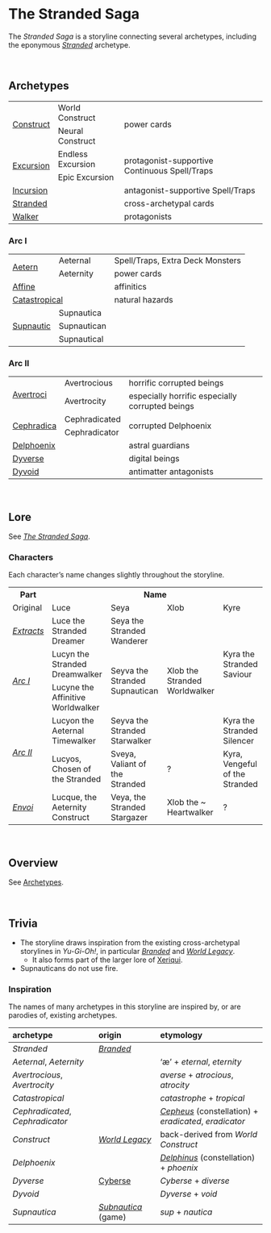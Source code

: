 # The Stranded Saga

The *Stranded Saga* is a storyline connecting several archetypes, including the eponymous [*Stranded*](../../archetypes/Stranded.md) archetype.


<br>


## Archetypes

<table>
  <tr>
    <td rowspan="2"> <a href="archetypes.md#Construct">Construct</a> </td>
    <td> World Construct </td>
    <td rowspan="2"> power cards </td>
  </tr>
  <tr>
    <td> Neural Construct </td>
  </tr>
  <tr>
    <td rowspan="2"> <a href="archetypes.md#Excursion">Excursion</a> </td>
    <td> Endless Excursion </td>
    <td rowspan="2"> protagonist-supportive Continuous Spell/Traps </td>
  </tr>
  <tr>
    <td> Epic Excursion </td>
  </tr>
  <tr>
    <td colspan="2"> <a href="archetypes.md#Incursion">Incursion</a> </td>
    <td> antagonist-supportive Spell/Traps </td>
  </tr>
  <tr>
    <td colspan="2"> <a href="../../archetypes/Stranded.md">Stranded</a> </td>
    <td> cross-archetypal cards </td>
  </tr>
  <tr>
    <td colspan="2"> <a href="../../archetypes/Walker">Walker</a> </td>
    <td> protagonists </td>
  </tr>
</table>

### Arc I

<table>
  <tr>
    <td rowspan="2"> <a href="archetypes.md#Aetern">Aetern</a> </td>
    <td> Aeternal </td>
    <td> Spell/Traps, Extra Deck Monsters </td>
  </tr>
  <tr>
    <td> Aeternity </td>
    <td> power cards </td>
  </tr>
  <tr>
    <td colspan="2"> <a href="archetypes.md#Affine">Affine</a> </td>
    <td> affinitics </td>
  </tr>
  <tr>
    <td colspan="2"> <a href="archetypes.md#Catastropical">Catastropical</a> </td>
    <td> natural hazards </td>
  </tr>
  <tr>
    <td rowspan="3"> <a href="../../archetypes/Supnautic.md">Supnautic</a> </td>
    <td> Supnautica </td>
    <td>  </td>
  </tr>
  <tr>
    <td> Supnautican </td>
    <td>  </td>
  </tr>
  <tr>
    <td> Supnautical </td>
    <td>  </td>
  </tr>
</table>

### Arc II

<table>
  <tr>
    <td rowspan="2"> <a href="archetypes.md#Avertrocious-/-Avertrocity">Avertroci</a> </td>
    <td> Avertrocious </td>
    <td> horrific corrupted beings </td>
  </tr>
  <tr>
    <td> Avertrocity </td>
    <td> especially horrific especially corrupted beings </td>
  </tr>
  <tr>
    <td rowspan="2"> <a href="archetypes.md#Cephradicated">Cephradica</a> </td>
    <td> Cephradicated </td>
    <td rowspan="2"> corrupted Delphoenix </td>
  </tr>
  <tr>
    <td> Cephradicator </td>
  </tr>
  <tr>
    <td colspan="2"> <a href="../../archetypes/Delphoenix.md">Delphoenix</a> </td>
    <td> astral guardians </td>
  </tr>
  <tr>
    <td colspan="2"> <a href="archetypes#Dyverse">Dyverse</a> </td>
    <td> digital beings </td>
  </tr>
  <tr>
    <td colspan="2"> <a href="archetypes#Dyvoid">Dyvoid</a> </td>
    <td> antimatter antagonists </td>
  </tr>
</table>


<br>


## Lore

See [*The Stranded Saga*](The%20Stranded%20Saga.md).

### Characters
Each character’s name changes slightly throughout the storyline.

<table>
  <tr>
    <th> Part </th>
    <th colspan="4"> Name </th>
  </tr>
  <tr>
    <td> Original </td>
    <td> Luce </td>
    <td> Seya </td>
    <td> Xlob </td>
    <td> Kyre </td>
  </tr>
  <tr>
    <td> <a href="The Stranded Saga.md#EXTRACTS"><em>Extracts</em></a> </td>
    <td> Luce the Stranded Dreamer </td>
    <td> Seya the Stranded Wanderer </td>
    <td rowspan="5"> Xlob the Stranded Worldwalker </td>
    <td rowspan="4"> Kyra the Stranded Saviour </td>
  </tr>
  <tr>
    <td rowspan="3"> <a href="The Stranded Saga.md#ARC-I"><em>Arc I</em></a> </td>
    <td> Lucyn the Stranded Dreamwalker </td>
    <td rowspan="3"> Seyva the Stranded Supnautican </td>
  </tr>
  <tr>
    <td> Lucyne the Affinitive Worldwalker </td>
  </tr>
  <tr>
    <td rowspan="2"> Lucyon the Aeternal Timewalker </td>
  </tr>
  <tr>
    <td rowspan="2"> <a href="The Stranded Saga.md#ARC-II"><em>Arc II</em></a> </td>
    <td> Seyva the Stranded Starwalker </td>
    <td> Kyra the Stranded Silencer </td>
  </tr>
  <tr>
    <td> Lucyos, Chosen of the Stranded </td>
    <td> Sveya, Valiant of the Stranded </td>
    <td> ? </td>
    <td> Kyra, Vengeful of the Stranded </td>
  </tr>
  <tr>
    <td> <a href="The Stranded Saga.md#ENVOI"><em>Envoi</em></a> </td>
    <td> Lucque, the Aeternity Construct </td>
    <td> Veya, the Stranded Stargazer </td>
    <td> Xlob the ~ Heartwalker </td>
    <td> ? </td>
  </tr>
</table>


<br>


## Overview

See [Archetypes](archetypes.md).


<br>


## Trivia

- The storyline draws inspiration from the existing cross-archetypal storylines in *Yu-Gi-Oh!*, in particular [*Branded*](https://yugipedia.com/wiki/Branded) and [*World Legacy*](https://yugipedia.com/wiki/World_Legacy).
  - It also forms part of the larger lore of [Xeriqui](../../../xeriqui).
- Supnauticans do not use fire.

### Inspiration
The names of many archetypes in this storyline are inspired by, or are parodies of, existing archetypes.

| archetype | origin | etymology |
| :-------- | :----- | :-------- |
| *Stranded* | [*Branded*](https://yugipedia.com/wiki/Branded) | |
| *Aeternal*, *Aeternity* | | ‘æ’ + *eternal*, *eternity* |
| *Avertrocious*, *Avertrocity* | | *averse* + *atrocious*, *atrocity* |
| *Catastropical* | | *catastrophe* + *tropical* |
| *Cephradicated*, *Cephradicator* | | [*Cepheus*](https://wikipedia.org/wiki/Cepheus_(constellation)) (constellation) + *eradicated*, *eradicator* |
| *Construct* | [*World Legacy*](https://yugipedia.com/wiki/World_Legacy) | back-derived from *World Construct* |
| *Delphoenix* | | [*Delphinus*](https://wikipedia.org/wiki/Delphinus) (constellation) + *phoenix* |
| *Dyverse* | [Cyberse](https://yugipedia.com/wiki/Cyberse) | *Cyberse* + *diverse* |
| *Dyvoid* | | *Dyverse* + *void* |
| *Supnautica* | [*Subnautica*](https://wikipedia.org/wiki/Subnautica) (game) | *sup* + *nautica* |
